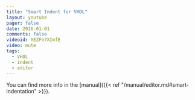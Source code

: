 ```yaml
---
title: "Smart Indent for VHDL"
layout: youtube
pager: false
date: 2016-01-01
comments: false
videoid: XEZFe7XImfE
video: mute
tags:
  - VHDL
  - indent
  - editor
---
```


You can find more info in the [manual]({{< ref "/manual/editor.md#smart-indentation" >}}).

